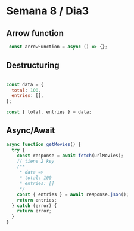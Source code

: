 # Semana 8 / Dia3

## Arrow function

```js
 const arrowFunction = async () => {};
```

## Destructuring

```js

const data = {
  total: 100,
  entries: [],
};

const { total, entries } = data;
```

## Async/Await

```js
async function getMovies() {
  try {
    const response = await fetch(urlMovies);
    // tiene 2 key
    /**
     * data =>
     * total: 100
     * entries: []
     */
    const { entries } = await response.json();
    return entries;
  } catch (error) {
    return error;
  }
}
```

